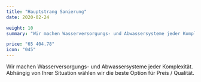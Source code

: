 ```yaml
---
title: "Hauptstrang Sanierung"
date: 2020-02-24

weight: 10
summary: "Wir machen Wasserversorgungs- und Abwassersysteme jeder Komplexität. Abhängig von Ihrer Situation wählen wir die beste Option für Preis / Qualität."

price: "65 404.78"
icon: "045"
---
```


Wir machen Wasserversorgungs- und Abwassersysteme jeder Komplexität. Abhängig von Ihrer Situation wählen wir die beste Option für Preis / Qualität.
